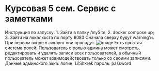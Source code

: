 # Курсовая 5 сем. Сервис с заметками
Инструкция по запуску:
    1. Зайти в папку /mySite;
    2. docker compose up;
    3. Зайти на локалхоста по порту 8080
Сначала сверху будут warning'и. При первом входе в аккаунт они пропадут.
![image](https://github.com/LilShkrek/kursach-5sem/assets/48964917/c77045d0-0d89-465e-8a74-be9a2169be6c)
Есть простая система ролей. Пользователь с ролью админа может смотреть, редактировать и удалять записи всех пользователей, а обычный пользователь может взаимодействовать только со своими записями.
Данные админского акка: 
    логин: LilShkrek
    пароль: password
